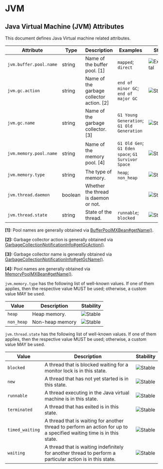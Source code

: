 <!--- Hugo front matter used to generate the website version of this page:
--->

<!-- NOTE: THIS FILE IS AUTOGENERATED. DO NOT EDIT BY HAND. -->
<!-- see templates/registry/markdown/attribute_namespace.md.j2 -->

# JVM

## Java Virtual Machine (JVM) Attributes

This document defines Java Virtual machine related attributes.

| Attribute                                                 | Type    | Description                               | Examples                                           | Stability                                                        |
| --------------------------------------------------------- | ------- | ----------------------------------------- | -------------------------------------------------- | ---------------------------------------------------------------- |
| <a id="`jvm.buffer.pool.name`">`jvm.buffer.pool.name`</a> | string  | Name of the buffer pool. [1]              | `mapped`; `direct`                                 | ![Experimental](https://img.shields.io/badge/-experimental-blue) |
| <a id="`jvm.gc.action`">`jvm.gc.action`</a>               | string  | Name of the garbage collector action. [2] | `end of minor GC`; `end of major GC`               | ![Stable](https://img.shields.io/badge/-stable-lightgreen)       |
| <a id="`jvm.gc.name`">`jvm.gc.name`</a>                   | string  | Name of the garbage collector. [3]        | `G1 Young Generation`; `G1 Old Generation`         | ![Stable](https://img.shields.io/badge/-stable-lightgreen)       |
| <a id="`jvm.memory.pool.name`">`jvm.memory.pool.name`</a> | string  | Name of the memory pool. [4]              | `G1 Old Gen`; `G1 Eden space`; `G1 Survivor Space` | ![Stable](https://img.shields.io/badge/-stable-lightgreen)       |
| <a id="`jvm.memory.type`">`jvm.memory.type`</a>           | string  | The type of memory.                       | `heap`; `non_heap`                                 | ![Stable](https://img.shields.io/badge/-stable-lightgreen)       |
| <a id="`jvm.thread.daemon`">`jvm.thread.daemon`</a>       | boolean | Whether the thread is daemon or not.      |                                                    | ![Stable](https://img.shields.io/badge/-stable-lightgreen)       |
| <a id="`jvm.thread.state`">`jvm.thread.state`</a>         | string  | State of the thread.                      | `runnable`; `blocked`                              | ![Stable](https://img.shields.io/badge/-stable-lightgreen)       |

**[1]:** Pool names are generally obtained via [BufferPoolMXBean#getName()](<https://docs.oracle.com/en/java/javase/11/docs/api/java.management/java/lang/management/BufferPoolMXBean.html#getName()>).

**[2]:** Garbage collector action is generally obtained via [GarbageCollectionNotificationInfo#getGcAction()](<https://docs.oracle.com/en/java/javase/11/docs/api/jdk.management/com/sun/management/GarbageCollectionNotificationInfo.html#getGcAction()>).

**[3]:** Garbage collector name is generally obtained via [GarbageCollectionNotificationInfo#getGcName()](<https://docs.oracle.com/en/java/javase/11/docs/api/jdk.management/com/sun/management/GarbageCollectionNotificationInfo.html#getGcName()>).

**[4]:** Pool names are generally obtained via [MemoryPoolMXBean#getName()](<https://docs.oracle.com/en/java/javase/11/docs/api/java.management/java/lang/management/MemoryPoolMXBean.html#getName()>).

`jvm.memory.type` has the following list of well-known values. If one of them applies, then the respective value MUST be used; otherwise, a custom value MAY be used.

| Value      | Description     | Stability                                                  |
| ---------- | --------------- | ---------------------------------------------------------- |
| `heap`     | Heap memory.    | ![Stable](https://img.shields.io/badge/-stable-lightgreen) |
| `non_heap` | Non-heap memory | ![Stable](https://img.shields.io/badge/-stable-lightgreen) |

`jvm.thread.state` has the following list of well-known values. If one of them applies, then the respective value MUST be used; otherwise, a custom value MAY be used.

| Value           | Description                                                                                                           | Stability                                                  |
| --------------- | --------------------------------------------------------------------------------------------------------------------- | ---------------------------------------------------------- |
| `blocked`       | A thread that is blocked waiting for a monitor lock is in this state.                                                 | ![Stable](https://img.shields.io/badge/-stable-lightgreen) |
| `new`           | A thread that has not yet started is in this state.                                                                   | ![Stable](https://img.shields.io/badge/-stable-lightgreen) |
| `runnable`      | A thread executing in the Java virtual machine is in this state.                                                      | ![Stable](https://img.shields.io/badge/-stable-lightgreen) |
| `terminated`    | A thread that has exited is in this state.                                                                            | ![Stable](https://img.shields.io/badge/-stable-lightgreen) |
| `timed_waiting` | A thread that is waiting for another thread to perform an action for up to a specified waiting time is in this state. | ![Stable](https://img.shields.io/badge/-stable-lightgreen) |
| `waiting`       | A thread that is waiting indefinitely for another thread to perform a particular action is in this state.             | ![Stable](https://img.shields.io/badge/-stable-lightgreen) |
